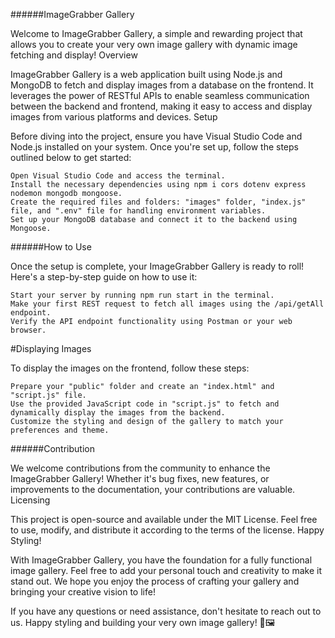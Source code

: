 ######ImageGrabber Gallery

Welcome to ImageGrabber Gallery, a simple and rewarding project that allows you to create your very own image gallery with dynamic image fetching and display!
Overview

ImageGrabber Gallery is a web application built using Node.js and MongoDB to fetch and display images from a database on the frontend. It leverages the power of RESTful APIs to enable seamless communication between the backend and frontend, making it easy to access and display images from various platforms and devices.
Setup

Before diving into the project, ensure you have Visual Studio Code and Node.js installed on your system. Once you're set up, follow the steps outlined below to get started:

    Open Visual Studio Code and access the terminal.
    Install the necessary dependencies using npm i cors dotenv express nodemon mongodb mongoose.
    Create the required files and folders: "images" folder, "index.js" file, and ".env" file for handling environment variables.
    Set up your MongoDB database and connect it to the backend using Mongoose.

######How to Use

Once the setup is complete, your ImageGrabber Gallery is ready to roll! Here's a step-by-step guide on how to use it:

    Start your server by running npm run start in the terminal.
    Make your first REST request to fetch all images using the /api/getAll endpoint.
    Verify the API endpoint functionality using Postman or your web browser.

#Displaying Images

To display the images on the frontend, follow these steps:

    Prepare your "public" folder and create an "index.html" and "script.js" file.
    Use the provided JavaScript code in "script.js" to fetch and dynamically display the images from the backend.
    Customize the styling and design of the gallery to match your preferences and theme.

######Contribution

We welcome contributions from the community to enhance the ImageGrabber Gallery! Whether it's bug fixes, new features, or improvements to the documentation, your contributions are valuable.
Licensing

This project is open-source and available under the MIT License. Feel free to use, modify, and distribute it according to the terms of the license.
Happy Styling!

With ImageGrabber Gallery, you have the foundation for a fully functional image gallery. Feel free to add your personal touch and creativity to make it stand out. We hope you enjoy the process of crafting your gallery and bringing your creative vision to life!

If you have any questions or need assistance, don't hesitate to reach out to us. Happy styling and building your very own image gallery! 🎨🖼️
